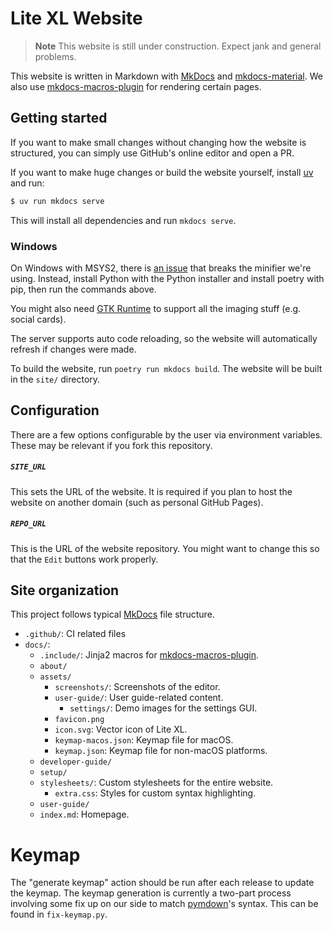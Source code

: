 # Lite XL Website

> **Note**
> This website is still under construction.
> Expect jank and general problems.

This website is written in Markdown with [MkDocs] and [mkdocs-material].
We also use [mkdocs-macros-plugin] for rendering certain pages.

## Getting started

If you want to make small changes without changing how the website
is structured, you can simply use GitHub's online editor and open a PR.

If you want to make huge changes or build the website yourself, install
[uv] and run:

```sh
$ uv run mkdocs serve
```

This will install all dependencies and run `mkdocs serve`.

### Windows

On Windows with MSYS2, there is [an issue] that breaks the minifier we're using.
Instead, install Python with the Python installer and install poetry with pip,
then run the commands above.

You might also need [GTK Runtime] to support all the imaging stuff (e.g. social cards).

The server supports auto code reloading, so the website will automatically
refresh if changes were made.

To build the website, run `poetry run mkdocs build`.
The website will be built in the `site/` directory.

## Configuration

There are a few options configurable by the user via environment variables.
These may be relevant if you fork this repository.

##### `SITE_URL`

This sets the URL of the website.
It is required if you plan to host the website on another domain
(such as personal GitHub Pages).

##### `REPO_URL`

This is the URL of the website repository.
You might want to change this so that the `Edit` buttons work properly.

## Site organization

This project follows typical [MkDocs] file structure.

- `.github/`: CI related files
- `docs/`:
  - `.include/`: Jinja2 macros for [mkdocs-macros-plugin].
  - `about/`
  - `assets/`
    - `screenshots/`: Screenshots of the editor.
    - `user-guide/`: User guide-related content.
      - `settings/`: Demo images for the settings GUI.
    - `favicon.png`
    - `icon.svg`: Vector icon of Lite XL.
    - `keymap-macos.json`: Keymap file for macOS.
    - `keymap.json`: Keymap file for non-macOS platforms.
  - `developer-guide/`
  - `setup/`
  - `stylesheets/`: Custom stylesheets for the entire website.
    - `extra.css`: Styles for custom syntax highlighting.
  - `user-guide/`
  - `index.md`: Homepage.

# Keymap

The "generate keymap" action should be run after each release to update
the keymap.
The keymap generation is currently a two-part process involving some
fix up on our side to match [pymdown]'s syntax.
This can be found in `fix-keymap.py`.



[MkDocs]:               https://www.mkdocs.org/
[mkdocs-material]:      https://squidfunk.github.io/mkdocs-material/
[mkdocs-macros-plugin]: https://mkdocs-macros-plugin.readthedocs.io/en/latest/
[an issue]:             https://github.com/tdewolff/minify/issues/679
[GTK Runtime]:          https://github.com/tschoonj/GTK-for-Windows-Runtime-Environment-Installer
[uv]:                   https://docs.astral.sh/uv/
[pymdown]:              https://facelessuser.github.io/pymdown-extensions/extensions/keys
